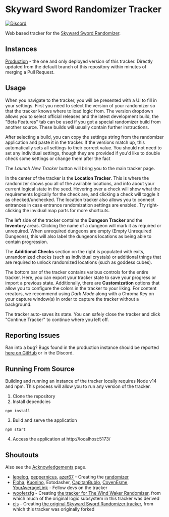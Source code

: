 # Skyward Sword Randomizer Tracker
[![Discord](https://discordapp.com/api/guilds/767090759773323264/embed.png?style=shield)](https://discord.gg/evpNKkaaw6)

Web based tracker for the [Skyward Sword Randomizer](https://github.com/ssrando/ssrando).

## Instances
[Production](https://robojumper.github.io/SS-Randomizer-Tracker/) - the one and only deployed version of this tracker. Directly updated from the default branch of this repository within minutes of merging a Pull Request.

## Usage
When you navigate to the tracker, you will be presented with a UI to fill in your settings. First you need to select the version of your randomizer so that the tracker knows where to load logic from. The version dropdown allows you to select official releases and the latest development build, the "Beta Features" tab can be used if you got a special randomizer build from another source.
These builds will usually contain further instructions.

After selecting a build, you can copy the settings string from the randomizer application and paste it in the tracker. If the versions match up, this automatically sets all settings to their
correct value. You should not need to set any individual settings, though they are provided if you'd like to double check some settings or change them after the fact

The *Launch New Tracker* button will bring you to the main tracker page.

In the center of the tracker is the **Location Tracker**. This is where the randomizer shows you all of the available locations, and info about your current logical state in the seed. Hovering over a check will show what the requirements logically for the check are, and clicking a check will toggle it as checked/unchecked. The location tracker also allows you to connect entrances in case entrance randomization settings are enabled. Try right-clicking the invidual map parts for more shortcuts.

The left side of the tracker contains the **Dungeon Tracker** and the **Inventory** areas. Clicking the name of a dungeon will mark it as required or unrequired. When unrequired dungeons are empty (Empty Unrequired Dungeons), this will also label the dungeons locations as being able to contain progression.

The **Additional Checks** section on the right is populated with exits, unrandomized checks (such as individual crystals) or additional things that are required to unlock randomized locations (such as goddess cubes).

The bottom bar of the tracker contains various controls for the entire tracker. Here, you can export your tracker state to save your progress or import a previous state. Additionally, there are **Customization** options that allow you to configure the colors in the tracker to your liking. For content creators, we recommend using *Dark Mode* along with a Chroma Key on your capture window(s) in order to capture the tracker without a background.

The tracker auto-saves its state. You can safely close the tracker and click "Continue Tracker" to continue where you left off.

## Reporting Issues

Ran into a bug? Bugs found in the production instance should be reported [here on GitHub](https://github.com/robojumper/SS-Randomizer-Tracker/issues) or in the Discord.

## Running From Source
Building and running an instance of the tracker locally requires Node v14 and npm. This process will allow you to run any version of the tracker.

1. Clone the repository
2. Install dependcies
```
npm install
```
3. Build and serve the application
```
npm start
```
4. Access the application at http://localhost:5173/

## Shoutouts

Also see the [Acknowledgements](https://robojumper.github.io/SS-Randomizer-Tracker/acknowledgement) page.

- [lepelog](https://github.com/lepelog), [peppernicus](https://github.com/Peppernicus2000), [azer67](https://github.com/azer67) - Creating the [randomizer](https://github.com/ssrando/ssrando)
- [Floha](https://github.com/Floha258), [Kuonino](https://github.com/Kuonino), Extodasher, [CapitanBublo](https://github.com/CapitanBublo), [CovenEsme](https://github.com/covenesme), [YourAverageLink](https://github.com/youraveragelink) - Fellow devs on the tracker
- [wooferzfg](https://github.com/wooferzfg) - Creating [the tracker for The Wind Waker Randomizer](https://github.com/wooferzfg/tww-rando-tracker), from which much of the original logic subsystem in this tracker was derived
- [cjs](https://github.com/cjs8487/) - Creating [the original Skyward Sword Randomizer tracker](https://github.com/cjs8487/SS-Randomizer-Tracker), from which this tracker was originally forked
